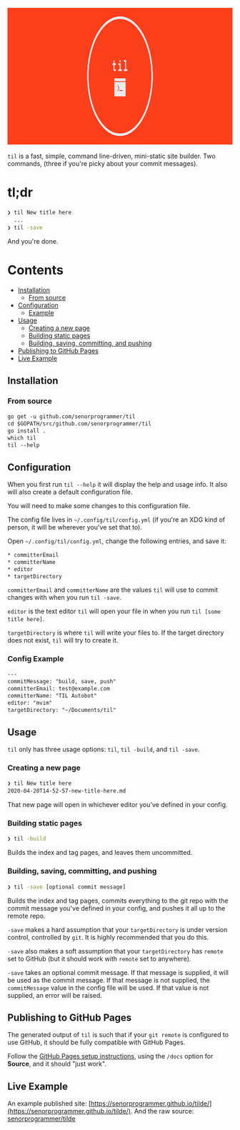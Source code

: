 <p align="center"><img src="till_header.png" width="916" height="306" alt="til" title="til: jot it down" /></p>

`til` is a fast, simple, command line-driven, mini-static site builder. Two commands, (three if you're picky about your commit messages).

# tl;dr

```bash
❯ til New title here
  ...
❯ til -save
```

And you're done.

# Contents

* [Installation](#installation)
	* [From source](#from-source)
* [Configuration](#configuration)
    * [Example](#config-example)
* [Usage](#usage)
    * [Creating a new page](#creating-a-new-page)
    * [Building static pages](#building-static-pages)
    * [Building, saving, committing, and pushing](#building-saving-committing-and-pushing)
* [Publishing to GitHub Pages](#publishing-to-github-pages)
* [Live Example](#live-example)

## Installation

### From source

```
go get -u github.com/senorprogrammer/til
cd $GOPATH/src/github.com/senorprogrammer/til
go install .
which til
til --help
```

## Configuration

When you first run `til --help` it will display the help and usage info. It also will also create a default configuration file. 

You will need to make some changes to this configuration file.

The config file lives in `~/.config/til/config.yml` (if you're an XDG kind of person, it will be wherever you've set that to).

Open `~/.config/til/config.yml`, change the following entries, and save it:

    * committerEmail
    * committerName
    * editor
    * targetDirectory
    
`committerEmail` and `committerName` are the values `til` will use to commit changes with when you run `til -save`. 

`editor` is the text editor `til` will open your file in when you run `til [some title here]`.

`targetDirectory` is where `til` will write your files to. If the target directory does not exist, `til` will try to create it. 

### Config Example

```
---
commitMessage: "build, save, push"
committerEmail: test@example.com
committerName: "TIL Autobot"
editor: "mvim"
targetDirectory: "~/Documents/til"
```

## Usage

`til` only has three usage options: `til`, `til -build`, and `til -save`.

### Creating a new page

```bash
❯ til New title here
2020-04-20T14-52-57-new-title-here.md
```

That new page will open in whichever editor you've defined in your config.

### Building static pages

```bash
❯ til -build
```

Builds the index and tag pages, and leaves them uncommitted.

### Building, saving, committing, and pushing

```bash
❯ til -save [optional commit message]
```

Builds the index and tag pages, commits everything to the git repo with the commit message you've defined in your config, and pushes it all up to the remote repo.

`-save` makes a hard assumption that your `targetDirectory` is under version control, controlled by `git`. It is highly recommended that you do this.

`-save` also makes a soft assumption that your `targetDirectory` has `remote` set to GitHub (but it should work with `remote` set to anywhere).

`-save` takes an optional commit message. If that message is supplied, it will be used as the commit message. If that message is not supplied, the `commitMessage` value in the config file will be used. If that value is not supplied, an error will be raised.

## Publishing to GitHub Pages

The generated output of `til` is such that if your `git remote` is configured to use GitHub, it should be fully compatible with GitHub Pages.

Follow the [GitHub Pages setup instructions](https://guides.github.com/features/pages/), using the `/docs` option for **Source**, and it should "just work".

## Live Example

An example published site: [https://senorprogrammer.github.io/tilde/](https://senorprogrammer.github.io/tilde/). And the raw source: [senorprogrammer/tilde](https://github.com/senorprogrammer/tilde)
